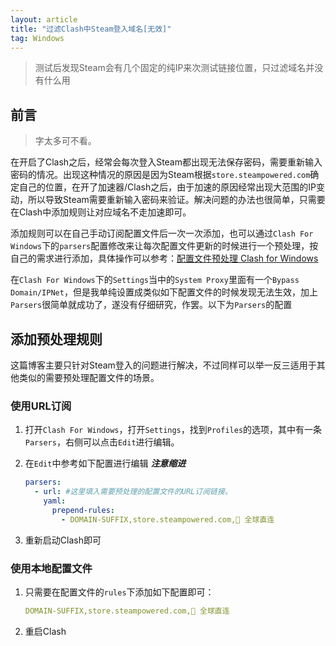 ```yaml
---
layout: article
title: "过滤Clash中Steam登入域名[无效]"
tag: Windows
---
```


> 测试后发现Steam会有几个固定的纯IP来次测试链接位置，只过滤域名并没有什么用

## 前言

> 字太多可不看。

在开启了Clash之后，经常会每次登入Steam都出现无法保存密码，需要重新输入密码的情况。出现这种情况的原因是因为Steam根据`store.steampowered.com`确定自己的位置，在开了加速器/Clash之后，由于加速的原因经常出现大范围的IP变动，所以导致Steam需要重新输入密码来验证。解决问题的办法也很简单，只需要在Clash中添加规则让对应域名不走加速即可。

添加规则可以在自己手动订阅配置文件后一次一次添加，也可以通过`Clash For Windows`下的`parsers`配置修改来让每次配置文件更新的时候进行一个预处理，按自己的需求进行添加，具体操作可以参考：[配置文件预处理 Clash for Windows](https://docs.cfw.lbyczf.com/contents/parser.html#版本要求)

在`Clash For Windows`下的`Settings`当中的`System Proxy`里面有一个`Bypass Domain/IPNet`，但是我单纯设置成类似如下配置文件的时候发现无法生效，加上`Parsers`很简单就成功了，遂没有仔细研究，作罢。以下为`Parsers`的配置

## 添加预处理规则

这篇博客主要只针对Steam登入的问题进行解决，不过同样可以举一反三适用于其他类似的需要预处理配置文件的场景。

### 使用URL订阅

1. 打开`Clash For Windows`，打开`Settings`，找到`Profiles`的选项，其中有一条`Parsers`，右侧可以点击`Edit`进行编辑。

2. 在`Edit`中参考如下配置进行编辑  ***注意缩进***

   ```yaml
   parsers:
     - url: #这里填入需要预处理的配置文件的URL订阅链接。
       yaml:
         prepend-rules:
           - DOMAIN-SUFFIX,store.steampowered.com,🎯 全球直连
   ```

3. 重新启动Clash即可

### 使用本地配置文件

1. 只需要在配置文件的`rules`下添加如下配置即可：

   ```yaml
   DOMAIN-SUFFIX,store.steampowered.com,🎯 全球直连
   ```

2. 重启Clash
